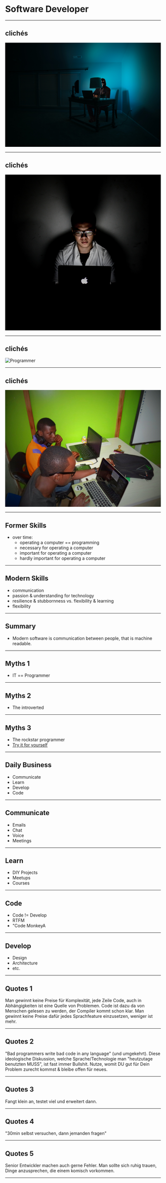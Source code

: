 # Software Developer

---

## clichés
![Programmer](./img/programmer03.jpg "Developer")

---

## clichés
![Programmer](./img/programmer04.jpg "Developer")

---

## clichés
![Programmer](./img/programmer01.jpg "Developer")

---

## clichés
![Programmer](./img/programmer02.jpg "Developer")

---

## Former Skills

- over time:
  - operating a computer == programming
  - necessary for operating a computer
  - important for operating a computer
  - hardly important for operating a computer

---

## Modern Skills

- communication
- passion & understanding for technology
- resilience & stubbornness vs. flexibility & learning
- flexibility

---

## Summary

- Modern software is communication between people, that is machine readable.

---

## Myths 1

- IT == Programmer

---

## Myths 2

- The introverted

---

## Myths 3

- The rockstar programmer
- [Try it for yourself](https://hackertyper.net)

---

## Daily Business

- Communicate
- Learn
- Develop
- Code

---

## Communicate

- Emails
- Chat
- Voice
- Meetings

---
## Learn

- DIY Projects
- Meetups
- Courses

---
## Code

- Code != Develop
- RTFM
- "Code MonkeyA

---

## Develop

- Design
- Architecture
- etc.

---

## Quotes 1

Man gewinnt keine Preise für Komplexität, jede Zeile Code, auch in Abhängigkeiten ist eine Quelle von Problemen.
Code ist dazu da von Menschen gelesen zu werden, der Compiler kommt schon klar.
Man gewinnt keine Preise dafür jedes Sprachfeature einzusetzen, weniger ist mehr.

---

## Quotes 2

"Bad programmers write bad code in any language" (und umgekehrt). Diese ideologische Diskussion, welche Sprache/Technologie man "heutzutage benutzten MUSS", ist fast immer Bullshit. Nutze, womit DU gut für Dein Problem zurecht kommst & bleibe offen für neues.

---

## Quotes 3

Fangt klein an, testet viel und erweitert dann.

---
## Quotes 4

"30min selbst versuchen, dann jemanden fragen"

---
## Quotes 5

Senior Entwickler machen auch gerne Fehler. Man sollte sich ruhig trauen, Dinge anzusprechen, die einem komisch vorkommen.

---